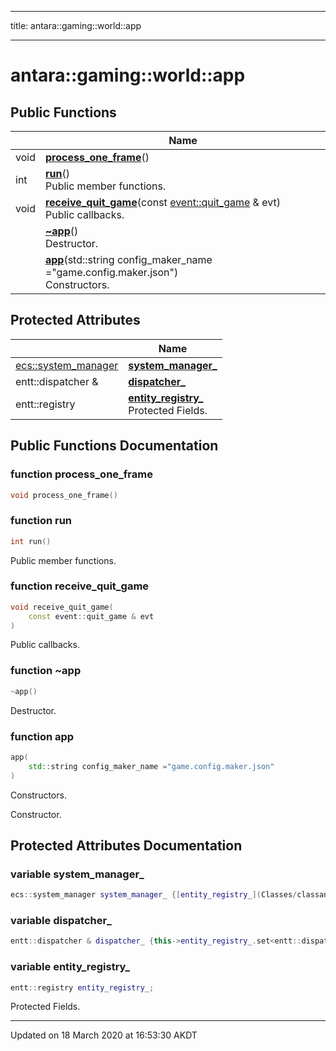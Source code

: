 <!--
  New File: ../../outputDir/Classes/classantara_1_1gaming_1_1world_1_1app.md
  Topic name: antara::gaming::world::app
  Hash count: 0
-->
---
title: antara::gaming::world::app


---

# antara::gaming::world::app















## Public Functions

|                | Name           |
| -------------- | -------------- |
| void | **[process_one_frame](Classes/classantara_1_1gaming_1_1world_1_1app.md#function-process_one_frame)**()  |
| int | **[run](Classes/classantara_1_1gaming_1_1world_1_1app.md#function-run)**() <br>Public member functions.  |
| void | **[receive_quit_game](Classes/classantara_1_1gaming_1_1world_1_1app.md#function-receive_quit_game)**(const [event::quit_game](Classes/structantara_1_1gaming_1_1event_1_1quit__game.md) & evt) <br>Public callbacks.  |
|  | **[~app](Classes/classantara_1_1gaming_1_1world_1_1app.md#function-~app)**() <br>Destructor.  |
|  | **[app](Classes/classantara_1_1gaming_1_1world_1_1app.md#function-app)**(std::string config_maker_name ="game.config.maker.json") <br>Constructors.  |



## Protected Attributes

|                | Name           |
| -------------- | -------------- |
| [ecs::system_manager](Classes/classantara_1_1gaming_1_1ecs_1_1system__manager.md) | **[system_manager_](Classes/classantara_1_1gaming_1_1world_1_1app.md#variable-system_manager_)**  |
| entt::dispatcher & | **[dispatcher_](Classes/classantara_1_1gaming_1_1world_1_1app.md#variable-dispatcher_)**  |
| entt::registry | **[entity_registry_](Classes/classantara_1_1gaming_1_1world_1_1app.md#variable-entity_registry_)** <br>Protected Fields.  |









## Public Functions Documentation

### function process_one_frame

```cpp
void process_one_frame()
```




























### function run

```cpp
int run()
```

Public member functions. 



























### function receive_quit_game

```cpp
void receive_quit_game(
    const event::quit_game & evt
)
```

Public callbacks. 



























### function ~app

```cpp
~app()
```

Destructor. 



























### function app

```cpp
app(
    std::string config_maker_name ="game.config.maker.json"
)
```

Constructors. 

























Constructor. 





## Protected Attributes Documentation

### variable system_manager_

```cpp
ecs::system_manager system_manager_ {[entity_registry_](Classes/classantara_1_1gaming_1_1world_1_1app.md#variable-entity_registry_)};
```




























### variable dispatcher_

```cpp
entt::dispatcher & dispatcher_ {this->entity_registry_.set<entt::dispatcher>()};
```




























### variable entity_registry_

```cpp
entt::registry entity_registry_;
```

Protected Fields. 






























-------------------------------

Updated on 18 March 2020 at 16:53:30 AKDT


